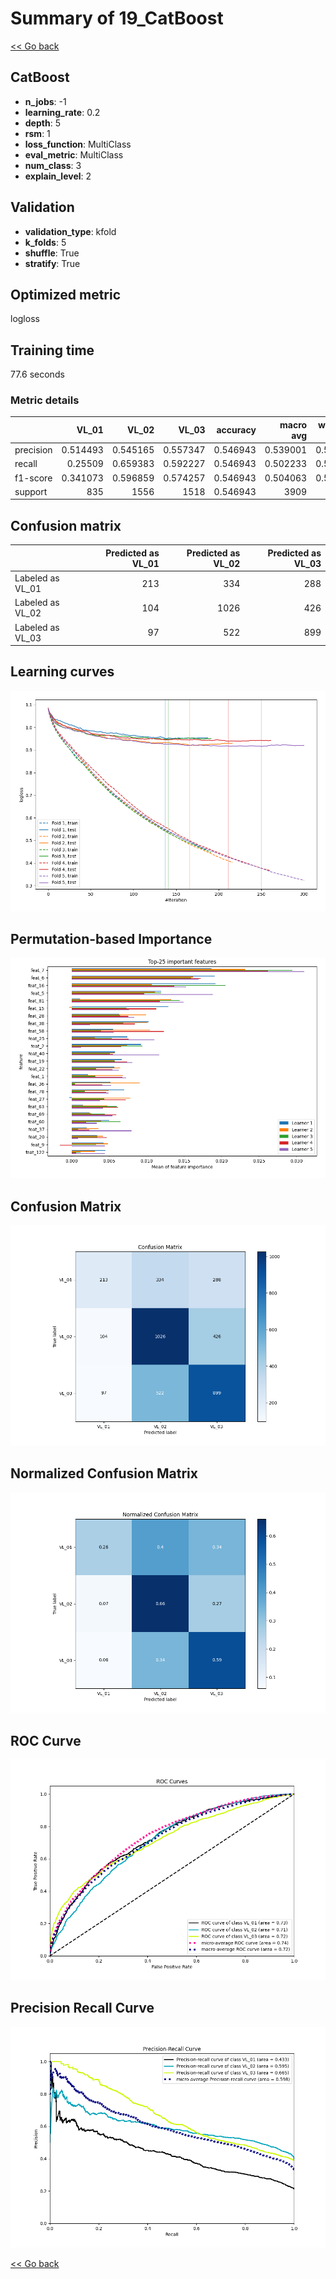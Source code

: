 # Summary of 19_CatBoost

[<< Go back](../README.md)


## CatBoost
- **n_jobs**: -1
- **learning_rate**: 0.2
- **depth**: 5
- **rsm**: 1
- **loss_function**: MultiClass
- **eval_metric**: MultiClass
- **num_class**: 3
- **explain_level**: 2

## Validation
 - **validation_type**: kfold
 - **k_folds**: 5
 - **shuffle**: True
 - **stratify**: True

## Optimized metric
logloss

## Training time

77.6 seconds

### Metric details
|           |      VL_01 |       VL_02 |       VL_03 |   accuracy |   macro avg |   weighted avg |   logloss |
|:----------|-----------:|------------:|------------:|-----------:|------------:|---------------:|----------:|
| precision |   0.514493 |    0.545165 |    0.557347 |   0.546943 |    0.539001 |       0.543344 |  0.934521 |
| recall    |   0.25509  |    0.659383 |    0.592227 |   0.546943 |    0.502233 |       0.546943 |  0.934521 |
| f1-score  |   0.341073 |    0.596859 |    0.574257 |   0.546943 |    0.504063 |       0.533444 |  0.934521 |
| support   | 835        | 1556        | 1518        |   0.546943 | 3909        |    3909        |  0.934521 |


## Confusion matrix
|                  |   Predicted as VL_01 |   Predicted as VL_02 |   Predicted as VL_03 |
|:-----------------|---------------------:|---------------------:|---------------------:|
| Labeled as VL_01 |                  213 |                  334 |                  288 |
| Labeled as VL_02 |                  104 |                 1026 |                  426 |
| Labeled as VL_03 |                   97 |                  522 |                  899 |

## Learning curves
![Learning curves](learning_curves.png)

## Permutation-based Importance
![Permutation-based Importance](permutation_importance.png)
## Confusion Matrix

![Confusion Matrix](confusion_matrix.png)


## Normalized Confusion Matrix

![Normalized Confusion Matrix](confusion_matrix_normalized.png)


## ROC Curve

![ROC Curve](roc_curve.png)


## Precision Recall Curve

![Precision Recall Curve](precision_recall_curve.png)



[<< Go back](../README.md)
